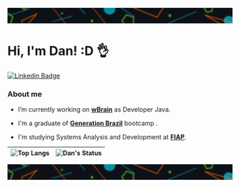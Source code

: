
![Start](https://github.com/ddsp-pinheiro/ddsp-pinheiro/blob/main/GitHubEND.png)
# Hi, I'm Dan! :D 👌
[![Linkedin Badge](https://img.shields.io/badge/-LinkedIn-blue?style=flat-square&logo=Linkedin&logoColor=white&link=https://www.linkedin.com/in/fagnerpsantos/)](https://www.linkedin.com/in/daniele-pinheiro/)

### About me

* I’m currently working on **[wBrain](https://www.wbrain.me)** as Developer Java.

* I'm a graduate of **[Generation Brazil](https://brazil.generation.org/)** bootcamp . 

* I'm studying Systems Analysis and Development at **[FIAP](https://www.fiap.com.br/)**.

| ![Top Langs](https://github-readme-stats.vercel.app/api/top-langs/?username=ddsp-pinheiro&layout=compact&theme=blue-green)     | ![Dan's Status](https://github-readme-stats.vercel.app/api?username=ddsp-pinheiro&show_icons=false&theme=blue-green&hiding_specific_stats) |
| ---      | ---       |


![end](https://github.com/ddsp-pinheiro/ddsp-pinheiro/blob/main/GitHubEND.png)
